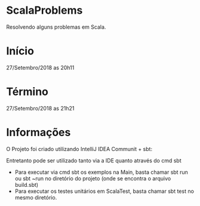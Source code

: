 # ScalaProblems
Resolvendo alguns problemas em Scala.

# Início
27/Setembro/2018 as 20h11

# Término
27/Setembro/2018 as 21h21

# Informações
O Projeto foi criado utilizando IntelliJ IDEA Communit + sbt:

Entretanto pode ser utilizado tanto via a IDE quanto através do cmd sbt
- Para executar via cmd sbt os exemplos na Main, basta chamar sbt run ou sbt ~run no diretório do projeto (onde se encontra o arquivo build.sbt)
- Para executar os testes unitários em ScalaTest, basta chamar sbt test no mesmo diretório.
